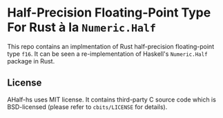 # Half-Precision Floating-Point Type For Rust à la `Numeric.Half`

This repo contains an implmentation of Rust half-precision floating-point type
`f16`. It can be seen a re-implementation of Haskell's `Numeric.Half` package in
Rust.

## License

AHalf-hs uses MIT license. It contains third-party C source code which is
BSD-licensed (please refer to `cbits/LICENSE` for details).
